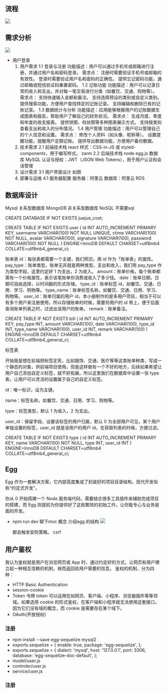 ## 流程

![](https://p3-juejin.byteimg.com/tos-cn-i-k3u1fbpfcp/7b61a509885e41fbba4d955933907797~tplv-k3u1fbpfcp-jj-mark:3024:0:0:0:q75.awebp)

## 需求分析

![](https://p3-juejin.byteimg.com/tos-cn-i-k3u1fbpfcp/6bcfa727648c4c73be85524e8b028550~tplv-k3u1fbpfcp-jj-mark:3024:0:0:0:q75.awebp)

- 用户登录
  1. 用户需求
    1.1 登录与注册
    功能描述：用户可以通过手机号或邮箱进行注册，并通过用户名和密码登录。
    需求点：
    注册时需要验证手机号或邮箱的有效性。
    登录时需要验证用户名和密码的正确性。
    提供忘记密码功能，通过邮箱或短信验证码重置密码。
    1.2 记账功能
    功能描述：用户可以记录日常的收入和支出，并对每一笔交易进行分类（如餐饮、交通、购物等）。
    需求点：
    支持快速输入金额和备注。
    支持选择预设的类别或自定义类别。
    提供搜索功能，方便用户查找特定的记账记录。
    支持编辑和删除已有的记账记录。
    1.3 数据统计与分析
    功能描述：应用能够根据用户的记账数据生成图表和报告，帮助用户了解自己的财务状况。
    需求点：
    生成月度、季度和年度的收支报表。
    提供饼图、柱状图等多种图表展示方式。
    支持按类别查看支出和收入的分布情况。
    1.4 用户管理
    功能描述：用户可以管理自己的个人信息和设置。
    需求点：
    修改个人资料（如头像、昵称等）。
    设置提醒功能，提醒用户定期记账。
    提供导出数据功能，方便用户备份数据。
  2. 技术需求
    2.1 前端技术栈
    react 样式：CSS-in-JS 或 styled-components，用于编写样式。 zarm
    2.2 后端技术栈
    node egg.js 
    数据库 MySQL 
    认证与授权：JWT（JSON Web Tokens），用于用户认证和会话管理
  3. 设计需求
    3.1 用户界面设计
    如图
  4.  部署与运维
    4.1 服务器配置
    服务器：阿里云
    数据库：阿里云 RDS


## 数据库设计
  Mysql 关系型数据库
  MongoDB 非关系型数据库 NoSQL  不需要sql 

  CREATE DATABASE IF NOT EXISTS juejue_cost;

  CREATE TABLE IF NOT EXISTS user (
    id INT AUTO_INCREMENT PRIMARY KEY,
    username VARCHAR(100) NOT NULL UNIQUE,
    ctime VARCHAR(100) NOT NULL,
    avatar VARCHAR(100),
    signature VARCHAR(100),
    password VARCHAR(100) NOT NULL
) ENGINE=InnoDB DEFAULT CHARSET=utf8mb4 COLLATE=utf8mb4_general_ci;


  账单表
  id：每张表都需要一个主键，我们照旧，用 id 作为「账单表」的属性。
  pay_type：账单类型，账单无非就是两种类型，支出和收入，我们用 pay_type 作为类型字段，这里约定好 1 为支出，2 为收入。
  amount：账单价格，每个账单都需有一个价格属性，表示该笔账单你消费或收入了多少钱。
  date：账单日期，日期可自由选择，以时间戳的形式存储。
  type_id：账单标签 id，如餐饮、交通、日用、学习、购物等。
  type_name：账单标签名称，如餐饮、交通、日用、学习、购物等。
  user_id：账单归属的用户 id，本小册制作的是多用户项目，相当于可以有多个用户来注册使用，所以存储账单的时候，需要将用户的 id 带上，便于后面查询账单列表之时，过滤出该用户的账单。
  remark：账单备注。

  CREATE TABLE IF NOT EXISTS bill (
    id INT AUTO_INCREMENT PRIMARY KEY,
    pay_type INT,
    amount VARCHAR(100),
    date VARCHAR(100),
    type_id INT,
    type_name VARCHAR(100),
    user_id INT,
    remark VARCHAR(100)
) ENGINE=InnoDB DEFAULT CHARSET=utf8mb4 COLLATE=utf8mb4_general_ci;

  标签表 

  开始我是想在前端把标签定死，比如服饰、交通、医疗等等这类账单种类，写成一个静态的对象，供前端项目使用。但是这样做有一个不好的地方，后续如果希望让用户自己添加自定义标签，就不好拓展。所以这里我们在数据库中设置一张 type 表，让用户可以灵活的设置属于自己的自定义标签。

  id：唯一标识，设为主键。

  name：标签名称，如餐饮、交通、日用、学习、购物等。

  type：标签类型，默认 1 为收入，2 为支出。

  user_id：保留字段，设置该标签的用户归属，默认 0 为全部用户可见，某个用户单独设置的标签，user_id 就是该用户的用户 id，在获取列表的时候，方便过滤。

  CREATE TABLE IF NOT EXISTS type (
    id INT AUTO_INCREMENT PRIMARY KEY,
    name VARCHAR(100) NOT NULL,
    type INT,
    user_id INT
) ENGINE=InnoDB DEFAULT CHARSET=utf8mb4 COLLATE=utf8mb4_general_ci;


## Egg

  Egg 作为一套解决方案，它内部高度集成了封装好的项目目录结构，现代开发俗称“约定式开发”。

  你从 0 开始搭建一个 Node 服务端代码，需要结合很多工具插件来辅助完成项目的搭建，而 Egg 则提前为你提供好了这些繁琐的初始工作，让你能专心与业务层面的开发。

  - npm run dev
    聊下mvc 概念 介绍egg 的结构
    ![](https://p3-juejin.byteimg.com/tos-cn-i-k3u1fbpfcp/8a6e2954b379440d87573dbe452e5cc2~tplv-k3u1fbpfcp-jj-mark:3024:0:0:0:q75.awebp)

    都会触发安防策略。  csrf
  
## 用户鉴权

我认为鉴权就是用户在浏览网页或 App 时，通过约定好的方式，让网页和用户建立起一种相互信赖的机制，继而返回给用户需要的信息。
鉴权的机制，分为四种：
- HTTP Basic Authentication
- session-cookie
- Token 令牌
token 可以运用在如网页、客户端、小程序、浏览器插件等等领域。如果选用 cookie 的形式鉴权，在客户端和小程序就无法使用这套接口，因为它们没有域的概念，而 cookie 是需要存在某个域下。
- OAuth(开放授权)
### 注册
  - npm install --save egg-sequelize mysql2
  - exports.sequelize = {
  enable: true,
  package: 'egg-sequelize',
};
  - exports.sequelize = {
  dialect: 'mysql',
  host: '127.0.0.1',
  port: 3306,
  database: 'egg-sequelize-doc-default',
};
  - model/user.js
  - controler/user.js
  - service/user.js

### 注册

